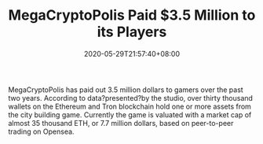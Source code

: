 ﻿---
title: "MegaCryptoPolis Paid $3.5 Million to its Players"
date: 2020-05-29T21:57:40+08:00
lastmod: 2020-05-29T16:45:40+08:00
draft: false
authors: ["Lionel"]
description: "MegaCryptoPolis has paid out 3.5 million dollars to gamers over the past two years. According to data?presented?by the studio, over thirty thousand wallets on the Ethereum and Tron blockchain hold one or more assets from the city building game. Currently the game is valuated with a market cap of almost 35 thousand ETH, or 7.7 million dollars, based on peer-to-peer trading on Opensea."
featuredImage: "megacryptopolis-paid-3-5-million-to-its-players.png"
tags: ["Racing Games","Play to Earn"]
categories: ["news"]
news: ["Racing Games"]
weight: 
lightgallery: true
pinned: false
recommend: false
recommend1: false
---

MegaCryptoPolis has paid out 3.5 million dollars to gamers over the past two years. According to data?presented?by the studio, over thirty thousand wallets on the Ethereum and Tron blockchain hold one or more assets from the city building game. Currently the game is valuated with a market cap of almost 35 thousand ETH, or 7.7 million dollars, based on peer-to-peer trading on Opensea.

<!--more-->

